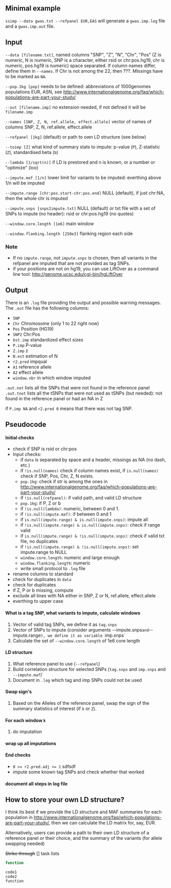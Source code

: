 
	
## Minimal example
`ssimp --data gwas.txt --refpanel EUR,EAS` will generate a `gwas.imp.log` file and a `gwas.imp.out` file.
	
	
	
	
	
	
	
	

## Input 
`--data [filename.txt]`, named columns "SNP", "Z", "N", "Chr", "Pos" (Z is numeric, N is numeric, SNP is a character, either rsid or chr:pos.hg19, chr is numeric, pos.hg19 is numeric) space separated. If column names differ, define them in `--names`. If Chr is not among the 22, then ???. MIssings have to be marked as `NA`.

`--pop.1kg [pop]` needs to be defined: abbreviations of 1000genomes populations EUR, ASN, see http://www.internationalgenome.org/faq/which-populations-are-part-your-study/

`--out [filename.imp]` no extension needed, if not defined it will be `filename.imp`

`--names [SNP, Z, N, ref.allele, effect.allele]` vector of names of columns SNP, Z, N, ref.allele, effect.allele

`--refpanel [1kg]` (default) or path to own LD structure (see below)

`--toimp [Z]` what kind of summary stats to impute: p-value (`P`), Z-statistic (`Z`), standardised beta (`b`)

`--lambda [1/sqrt(n)]` if LD is prestored and n is known, or a number or "optimize" (loo)

`--impute.maf [1/n]` lower limit for variants to be imputed: everthing above 1/n will be imputed

`--impute.range [chr:pos.start-chr:pos.end]` NULL (default), if just chr:NA, then the whole chr is imputed

`--impute.snps [snps2impute.txt]` NULL (default) or txt file with a set of SNPs to impute (no header): rsid or chr:pos.hg19 (no quotes)

`--window.core.length [1e6]` main window

`--window.flanking.length [250e3]` flanking region each side
	
### Note	
- If no `impute.range`, not `impute.snps` is chosen, then all variants in the refpanel are imputed that are not provided as tag SNPs.
- if your positions are not on hg19, you can use LiftOver as a command line tool: http://genome.ucsc.edu/cgi-bin/hgLiftOver












## Output
There is an `.log` file providing the output and possible warning messages. The `.out` file has
the following columns:

- `SNP`
- `Chr` Chromosome (only 1 to 22 right now)
- `Pos` Position (HG19)
- `SNP2` Chr:Pos
- `bst.imp` standardized effect sizes
- `P.imp` P-value
- `Z.imp` z
- `N.est` estimation of N
- `r2.pred` impqual
- `A1` reference allele
- `A2` effect allele
- `window.nbr` in which window imputed

`.out.not` lists all the SNPs that were not found in the reference panel 
`.out.tnot` lists all the tSNPs that were not used as tSNPs (but needed): not found in the reference panel or had an NA in Z

if `P.imp NA` and `r2.pred 0` means that there was not tag SNP.

## Pseudocode

#### Initial checks
- check if SNP is rsid or chr:pos
- Input checks: 
	* if `data` is separated by space and a header, missings as NA (no dash, etc.)
	* if `!is.null(names)` check if column names exist, if `is.null(names)` check if SNP, Pos, Chr, Z, N exists.	
	* `pop.1kg`: check if str is among the ones in http://www.internationalgenome.org/faq/which-populations-are-part-your-study/
	* if `!is.null(refpanel)`: if valid path, and valid LD structure
	* `pop.1kg`: if P, Z or b
	* if `!is.null(lambda)`: numeric, between 0 and 1.
	* if `!is.null(impute.maf)`: if between 0 and 1 
	* if `is.null(impute.range) & is.null(impute.snps)`: impute all
	* if `!is.null(impute.range) & is.null(impute.snps)`: check if range valid
	* if `is.null(impute.range) & !is.null(impute.snps)`: check if valid txt file, no duplicates
	* if `!is.null(impute.range) & !is.null(impute.snps)`: set impute.range to NULL
	* `window.core.length`: numeric and large enough
	* `window.flanking.length`: numeric
	* write small protocol to `.log` file
- rename columns to standard
- check for duplicates in `data`
- check for duplicates
- if Z, P or b missing, compute
- exclude all lines with NA either in SNP, Z or N, ref.allele, effect.allele
- everthing to upper case

#### What is a tag SNP, what variants to impute, calculate windows
1. Vector of valid tag SNPs, we define it as `tag.snps`
2. Vector of SNPs to impute (consider arguments --impute.snps` and `--impute.range`), we define it as variable `imp.snps`
3. Calculate the set of `--window.core.length` of 1e6 core length

#### LD structure
1. What reference panel to use (`--refpanel`)
2. Build correlation structure for selected SNPs (`tag.snps` and `imp.snps` and `--impute.maf`)`
3. Document in `.log` which tag and imp SNPs could not be used

#### Swap sign's
1. Based on the Alleles of the reference panel, swap the sign of the summary statistics of interest (if `b` or `Z`).

#### For each window `k`
1. do imputation


#### wrap up all imputations

#### End checks
- `0 >= r2.pred.adj <= 1` sdfsdf
- impute some known tag SNPs and check whether that worked

#### document all steps in log file


## How to store your own LD structure?
I think its best if we provide the LD structure and MAF summaries for each population in http://www.internationalgenome.org/faq/which-populations-are-part-your-study/, then we can calculate the LD matrix for, say, EUR. 

Alternatively, users can provide a path to their own LD structure of a reference panel or their choice, and the summary of the variants (for allele swapping needed)











~~Strike through~~
[] task lists

```javascript
function
```

	code1
	code2
	function
